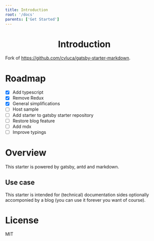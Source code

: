 ```yaml
---
title: Introduction
root: '/docs'
parents: ['Get Started']
---
```


<h1 align="center">
  Introduction
</h1>

Fork of https://github.com/cvluca/gatsby-starter-markdown.

# Roadmap

- [x] Add typescript
- [x] Remove Redux
- [x] General simplifications
- [ ] Host sample
- [ ] Add starter to gatsby starter repository
- [ ] Restore blog feature
- [ ] Add mdx
- [ ] Improve typings

# Overview

<p>
This starter is powered by gatsby, antd and markdown.
</p>

## Use case

This starter is intended for (technical) documentation sides optionally accomponied by a blog (you can use it forever you want of course).

# License

MIT
